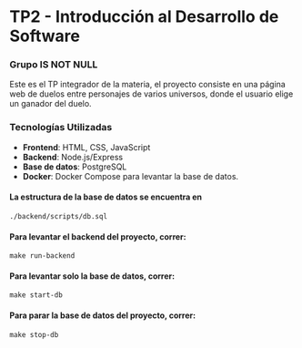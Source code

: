 # TP2 - Introducción al Desarrollo de Software

### Grupo IS NOT NULL

Este es el TP integrador de la materia, el proyecto consiste en una página web de duelos entre personajes de varios universos, donde el usuario elige un ganador del duelo.

### Tecnologías Utilizadas
- **Frontend**: HTML, CSS, JavaScript
- **Backend**: Node.js/Express 
- **Base de datos**: PostgreSQL
- **Docker**: Docker Compose para levantar la base de datos.

#### La estructura de la base de datos se encuentra en
```
./backend/scripts/db.sql
```

#### Para levantar el backend del proyecto, correr:
```
make run-backend
```

#### Para levantar solo la base de datos, correr:

```
make start-db
```

#### Para parar la base de datos del proyecto, correr:

```
make stop-db
```
